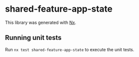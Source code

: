 # shared-feature-app-state

This library was generated with [Nx](https://nx.dev).

## Running unit tests

Run `nx test shared-feature-app-state` to execute the unit tests.
